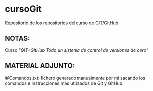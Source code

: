 # cursoGit
Repositorio de los repositorios del curso de GIT/GitHub

## NOTAS:
Curso _"GIT+GitHub Todo un sistema de control de versiones de cero"_

## MATERIAL ADJUNTO:
@Comandos.txt: fichero generado manualmente por mí sacando los comandos e
instrucciones más utilizados de Git y GitHub.
